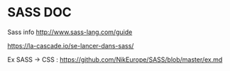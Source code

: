 
# SASS DOC


Sass info  http://www.sass-lang.com/guide

https://la-cascade.io/se-lancer-dans-sass/




Ex SASS -> CSS : https://github.com/NikEurope/SASS/blob/master/ex.md
